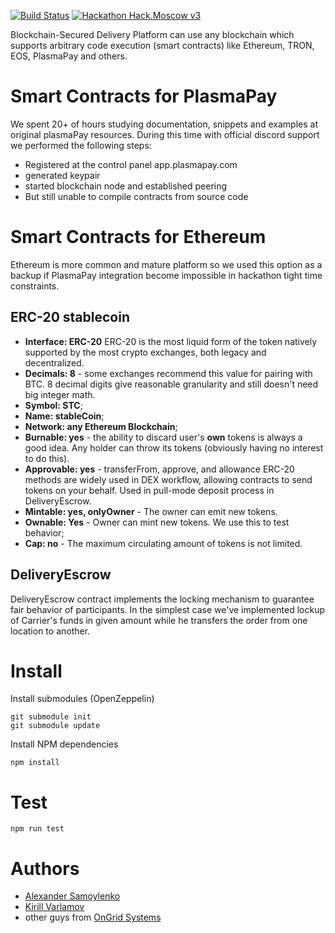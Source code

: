 [![Build Status](https://travis-ci.com/OnGridSystems/hack_moscow_contracts.svg?branch=master)](https://travis-ci.com/OnGridSystems/hack_moscow_contracts) [![Hackathon Hack.Moscow v3](https://img.shields.io/badge/hacken%20moscow-v3-green.svg)](https://hack.moscow/)

Blockchain-Secured Delivery Platform can use any blockchain which supports arbitrary code execution (smart contracts) like Ethereum, TRON, EOS, PlasmaPay and others.

# Smart Contracts for PlasmaPay
We spent 20+ of hours studying documentation, snippets and examples at original plasmaPay resources. During this time with official discord support we performed the following steps:
* Registered at the control panel app.plasmapay.com
* generated keypair
* started blockchain node and established peering
* But still unable to compile contracts from source code

# Smart Contracts for Ethereum
Ethereum is more common and mature platform so we used this option as a backup if PlasmaPay integration become impossible in hackathon tight time constraints.

## ERC-20 stablecoin
* **Interface: ERC-20** ERC-20 is the most liquid form of the token natively supported by the most crypto exchanges, both legacy and decentralized.
* **Decimals: 8** - some exchanges recommend this value for pairing with BTC. 8 decimal digits give reasonable granularity and still doesn't need big integer math.
* **Symbol: STC**;
* **Name: stableCoin**;
* **Network: any Ethereum Blockchain**;
* **Burnable: yes** - the ability to discard user's **own** tokens is always a good idea. Any holder can throw its tokens (obviously having no interest to do this).
* **Approvable: yes** - transferFrom, approve, and allowance ERC-20 methods are widely used in DEX workflow, allowing contracts to send tokens on your behalf. Used in pull-mode deposit process in DeliveryEscrow.
* **Mintable: yes, onlyOwner** - The owner can emit new tokens.
* **Ownable: Yes** - Owner can mint new tokens. We use this to test behavior;
* **Cap: no** - The maximum circulating amount of tokens is not limited.

## DeliveryEscrow
DeliveryEscrow contract implements the locking mechanism to guarantee fair behavior of participants. In the simplest case we've implemented lockup of Carrier's funds in given amount while he transfers the order from one location to another.

# Install
Install submodules (OpenZeppelin)
```
git submodule init
git submodule update
```
Install NPM dependencies
```
npm install
```
# Test
```
npm run test
```

# Authors
* [Alexander Samoylenko](https://github.com/lxmnk)
* [Kirill Varlamov](https://github.com/ongrid)
* other guys from [OnGrid Systems]((https://github.com/OnGridSystems/))